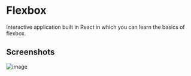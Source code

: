 # Flexbox

Interactive application built in React in which you can learn the basics of flexbox.

## Screenshots

![image](https://user-images.githubusercontent.com/80163377/116807276-94e9d900-ab32-11eb-80de-e5abe0b475a3.png)

